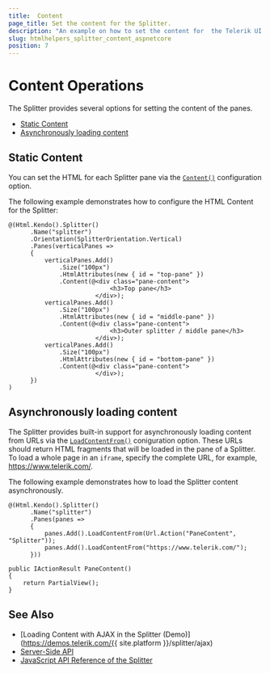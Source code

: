 ```yaml
---
title:  Content
page_title: Set the content for the Splitter.
description: "An example on how to set the content for  the Telerik UI Splitter component for {{ site.framework }}."
slug: htmlhelpers_splitter_content_aspnetcore
position: 7
---
```


# Content Operations

The Splitter provides several options for setting the content of the panes.
* [Static Content](#static-content)
* [Asynchronously loading content](#asynchronously-loading-content)

## Static Content

You can set the HTML for each Splitter pane via the [`Content()`](/api/Kendo.Mvc.UI.Fluent/SplitterPaneBuilder#contentsystemaction) configuration option.

The following example demonstrates how to configure the HTML Content for the Splitter:

```HtmlHelper
@(Html.Kendo().Splitter()
      .Name("splitter")
      .Orientation(SplitterOrientation.Vertical)
      .Panes(verticalPanes =>
      {
          verticalPanes.Add()
              .Size("100px")
              .HtmlAttributes(new { id = "top-pane" })
              .Content(@<div class="pane-content">
                            <h3>Top pane</h3>
                        </div>);
          verticalPanes.Add()
              .Size("100px")
              .HtmlAttributes(new { id = "middle-pane" })
              .Content(@<div class="pane-content">
                            <h3>Outer splitter / middle pane</h3>
                        </div>);
          verticalPanes.Add()
              .Size("100px")
              .HtmlAttributes(new { id = "bottom-pane" })
              .Content(@<div class="pane-content">
                        </div>);
      })
)
```

## Asynchronously loading content

The Splitter provides built-in support for asynchronously loading content from URLs via the [`LoadContentFrom()`](/api/Kendo.Mvc.UI.Fluent/SplitterPaneBuilder#loadcontentfromsystemstring) coniguration option. These URLs should return HTML fragments that will be loaded in the pane of a Splitter. To load a whole page in an `iframe`, specify the complete URL, for example, https://www.telerik.com/.

The following example demonstrates how to load the Splitter content asynchronously.

```HtmlHelper
@(Html.Kendo().Splitter()
      .Name("splitter")
      .Panes(panes =>
      {
          panes.Add().LoadContentFrom(Url.Action("PaneContent", "Splitter"));
          panes.Add().LoadContentFrom("https://www.telerik.com/");
      }))
```
```Controller
public IActionResult PaneContent()
{
    return PartialView();
}
```

## See Also

* [Loading Content with AJAX in the Splitter (Demo)](https://demos.telerik.com/{{ site.platform }}/splitter/ajax)
* [Server-Side API](/api/splitter)
* [JavaScript API Reference of the Splitter](/api/javascript/ui/splitter)
